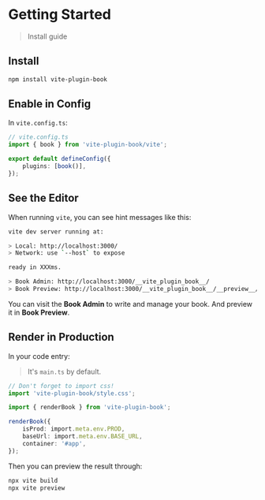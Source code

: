 # Getting Started

> Install guide

## Install

```bash
npm install vite-plugin-book
```

## Enable in Config

In `vite.config.ts`:

```typescript
// vite.config.ts
import { book } from 'vite-plugin-book/vite';

export default defineConfig({
    plugins: [book()],
});
```

## See the Editor

When running `vite`, you can see hint messages like this:

```bash
vite dev server running at:

> Local: http://localhost:3000/
> Network: use `--host` to expose

ready in XXXms.

> Book Admin: http://localhost:3000/__vite_plugin_book__/
> Book Preview: http://localhost:3000/__vite_plugin_book__/__preview__/
```

You can visit the **Book Admin** to write and manage your book. And preview it in **Book Preview**.

## Render in Production

In your code entry:

> It's `main.ts` by default.

```typescript
// Don't forget to import css!
import 'vite-plugin-book/style.css';

import { renderBook } from 'vite-plugin-book';

renderBook({
    isProd: import.meta.env.PROD,
    baseUrl: import.meta.env.BASE_URL,
    container: '#app',
});
```

Then you can preview the result through:

```bash
npx vite build
npx vite preview
```

